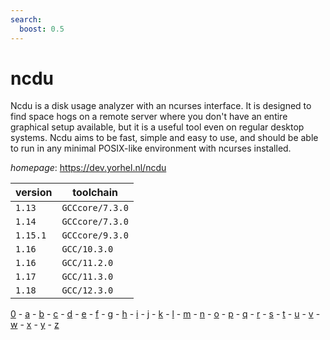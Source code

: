 ```yaml
---
search:
  boost: 0.5
---
```

# ncdu

Ncdu is a disk usage analyzer with an ncurses interface. It is designed to find space hogs on a  remote server where you don't have an entire graphical setup available, but it is a useful tool even on regular  desktop systems. Ncdu aims to be fast, simple and easy to use, and should be able to run in any minimal POSIX-like  environment with ncurses installed.

*homepage*: <https://dev.yorhel.nl/ncdu>

version | toolchain
--------|----------
``1.13`` | ``GCCcore/7.3.0``
``1.14`` | ``GCCcore/7.3.0``
``1.15.1`` | ``GCCcore/9.3.0``
``1.16`` | ``GCC/10.3.0``
``1.16`` | ``GCC/11.2.0``
``1.17`` | ``GCC/11.3.0``
``1.18`` | ``GCC/12.3.0``

[0](../0/index.md) - [a](../a/index.md) - [b](../b/index.md) - [c](../c/index.md) - [d](../d/index.md) - [e](../e/index.md) - [f](../f/index.md) - [g](../g/index.md) - [h](../h/index.md) - [i](../i/index.md) - [j](../j/index.md) - [k](../k/index.md) - [l](../l/index.md) - [m](../m/index.md) - [n](../n/index.md) - [o](../o/index.md) - [p](../p/index.md) - [q](../q/index.md) - [r](../r/index.md) - [s](../s/index.md) - [t](../t/index.md) - [u](../u/index.md) - [v](../v/index.md) - [w](../w/index.md) - [x](../x/index.md) - [y](../y/index.md) - [z](../z/index.md)

